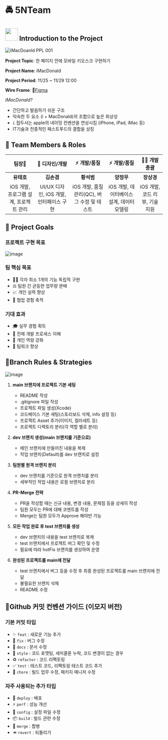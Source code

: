 # 🚔 5NTeam 

## <img src="https://github.com/user-attachments/assets/d8170c2c-8429-4464-a4ce-6553d13f7649" width="40"> Introduction to the Project

![iMacDoanld PPL 001](https://github.com/user-attachments/assets/053d8eec-c163-4adf-b6aa-de25665c737d)

**Project Topic**: 한 페이지 안에 모바일 키오스크 구현하기

**Project Name**: iMacDonald

**Project Period**: 11/25 ~ 11/29 12:00

**Wire Frame**: 🔗[Figma](https://www.figma.com/design/z1Kn7wwKqEdRgjZT9Xq1vR/5N-Team-Project-UI?node-id=0-1&node-type=canvas&t=DqoP7y3TQDK7pOPl-0)

_iMacDonald?_

- 간단하고 발음하기 쉬운 구조
- 익숙한 두 요소 (i + MacDonald)의 조합으로 높은 회상성
- `i` 접두사는 apple의 네이밍 컨벤션을 연상시킴 (iPhone, iPad, iMac 등)
- IT기술과 전종적인 패스트푸드의 결합을 상징

## 👥 Team Members & Roles

| 팀장🎯 | 🎨 디자인/개발 | ⚡️ 개발/품질 | ⚡️ 개발/품질 | 👨‍💻 개발 총괄 |
| :-: | :-: | :-: | :-: | :-: |
| **유태호** | **김손겸** | **황석범** | **양정무** | **장상경** |
| iOS 개발, 프로그램 설계, 프로젝트 관리 | UI/UX 디자인, iOS 개발, 인터페이스 구현 | iOS 개발, 품질 관리(QC), 버그 수정 및 테스트 | iOS 개발, 데이터베이스 설계, 데이터 모델링 | iOS 개발, 코드 리뷰, 기술 지원 |

## 🎯 Project Goals

### 프로젝트 구현 목표

![image](https://github.com/user-attachments/assets/5dcdd2f2-81da-4eee-bda3-4cf7208c487d)

### 팀 핵심 목표
- 👨‍💻 각자 최소 1개의 기능 독립적 구현
- ⚖️ 팀원 간 균등한 업무량 분배
- 📈 개인 실력 향상
- 🤝 협업 경험 축적

### 기대 효과
- 🎓 실무 경험 획득
- 🔄 전체 개발 프로세스 이해
- 💪 개인 역량 강화
- 🤼 팀워크 향상

## 🍆Branch Rules & Strategies

![image](https://github.com/user-attachments/assets/dbb0346b-c378-43e2-9c3b-ba04d6e59d20)

1. **main 브랜치에 프로젝트 기본 세팅**
    - README 작성
    - .gitignore 파일 작성
    - 프로젝트 파일 생성(Xcode)
    - 코드베이스 기본 세팅(스토리보드 삭제, info 설정 등)
    - 프로젝트 Asset 추가(이미지, 컬러세트 등)
    - 프로젝트 디렉토리 분리(각 역할 별로 분리)
    
2. **dev 브랜치 생성(main 브랜치를 기준으로)**
    - 메인 브랜치에 만들어진 내용을 복제
    - 작업 브랜치(Default)를 dev 브랜치로 설정
    
3. **팀원별 원격 브랜치 분리**
    - dev 브랜치를 기준으로 원격 브랜치를 분리
    - 세부적인 작업 내용은 로컬 브랜치로 분리
  
4. **PR-Merge 전략**
    - PR을 작성할 때는 신규 내용, 변경 내용, 문제점 등을 상세히 작성
    - 팀원 모두는 PR에 대해 코멘트를 작성
    - Merge는 팀원 모두가 Approve 해야만 가능

5. **모든 작업 완료 후 test 브랜치를 생성**
    - dev 브랜치의 내용을 test 브랜치로 복제
    - test 브랜치에서 프로젝트 버그 확인 및 수정
    - 필요에 따라 hotFix 브랜치를 생성하여 운영

6. **완성된 프로젝트를 main에 전달**
    - test 브랜치에서 버그 등을 수정 후 최종 완성된 프로젝트를 main 브랜치에 전달
    - 불필요한 브랜치 삭제
    - README 수정

## 📓Github 커밋 컨벤션 가이드 (이모지 버전) 

### 기본 커밋 타입 
- ✨ `feat` : 새로운 기능 추가
- 🐝 `fix` : 버그 수정 
- 📝 `docs` : 문서 수정
- 💄 `style` : 코드 포맷팅, 세미콜론 누락, 코드 변경이 없는 경우
- ♻️ `refactor` : 코드 리팩토링
- ✅ `test` : 테스트 코드, 리팩토링 테스트 코드 추가
- 🎨 `chore` : 빌드 업무 수정, 패키지 매니저 수정

### 자주 사용되는 추가 타입
- 🚀 `deploy` : 배포
- ⚡️ `perf` : 성능 개선
- 🔧 `config` : 설정 파일 수정
- 📦 `build` : 빌드 관련 수정
- 🔀 `merge` : 합병
- ⏪️ `revert` : 되돌리기


